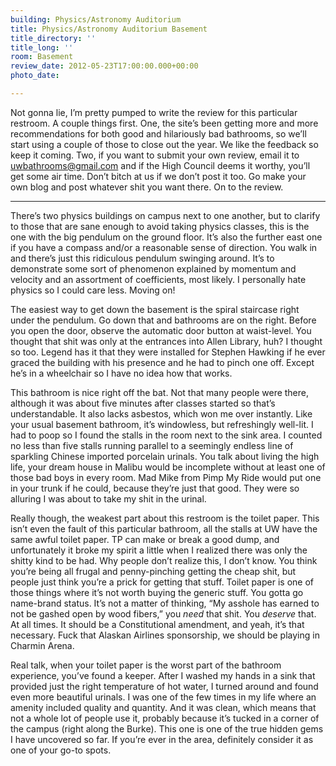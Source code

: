 ```yaml
---
building: Physics/Astronomy Auditorium
title: Physics/Astronomy Auditorium Basement
title_directory: ''
title_long: ''
room: Basement
review_date: 2012-05-23T17:00:00.000+00:00
photo_date: 

---
```

Not gonna lie, I’m pretty pumped to write the review for this particular restroom. A couple things first. One, the site’s been getting more and more recommendations for both good and hilariously bad bathrooms, so we’ll start using a couple of those to close out the year. We like the feedback so keep it coming. Two, if you want to submit your own review, email it to uwbathrooms@gmail.com and if the High Council deems it worthy, you’ll get some air time. Don’t bitch at us if we don’t post it too. Go make your own blog and post whatever shit you want there. On to the review.

***

There’s two physics buildings on campus next to one another, but to clarify to those that are sane enough to avoid taking physics classes, this is the one with the big pendulum on the ground floor. It’s also the further east one if you have a compass and/or a reasonable sense of direction. You walk in and there’s just this ridiculous pendulum swinging around. It’s to demonstrate some sort of phenomenon explained by momentum and velocity and an assortment of coefficients, most likely. I personally hate physics so I could care less. Moving on!

The easiest way to get down the basement is the spiral staircase right under the pendulum. Go down that and bathrooms are on the right. Before you open the door, observe the automatic door button at waist-level. You thought that shit was only at the entrances into Allen Library, huh? I thought so too. Legend has it that they were installed for Stephen Hawking if he ever graced the building with his presence and he had to pinch one off. Except he’s in a wheelchair so I have no idea how that works.

This bathroom is nice right off the bat. Not that many people were there, although it was about five minutes after classes started so that’s understandable. It also lacks asbestos, which won me over instantly. Like your usual basement bathroom, it’s windowless, but refreshingly well-lit. I had to poop so I found the stalls in the room next to the sink area. I counted no less than five stalls running parallel to a seemingly endless line of sparkling Chinese imported porcelain urinals. You talk about living the high life, your dream house in Malibu would be incomplete without at least one of those bad boys in every room. Mad Mike from Pimp My Ride would put one in your trunk if he could, because they’re just that good. They were so alluring I was about to take my shit in the urinal.

Really though, the weakest part about this restroom is the toilet paper. This isn’t even the fault of this particular bathroom, all the stalls at UW have the same awful toilet paper. TP can make or break a good dump, and unfortunately it broke my spirit a little when I realized there was only the shitty kind to be had. Why people don’t realize this, I don’t know. You think you’re being all frugal and penny-pinching getting the cheap shit, but people just think you’re a prick for getting that stuff. Toilet paper is one of those things where it’s not worth buying the generic stuff. You gotta go name-brand status. It’s not a matter of thinking, “My asshole has earned to not be gashed open by wood fibers,” you _need_ that shit. You _deserve_ that. At all times. It should be a Constitutional amendment, and yeah, it’s that necessary. Fuck that Alaskan Airlines sponsorship, we should be playing in Charmin Arena.

Real talk, when your toilet paper is the worst part of the bathroom experience, you’ve found a keeper. After I washed my hands in a sink that provided just the right temperature of hot water, I turned around and found even more beautiful urinals. I was one of the few times in my life where an amenity included quality and quantity. And it was clean, which means that not a whole lot of people use it, probably because it’s tucked in a corner of the campus (right along the Burke). This one is one of the true hidden gems I have uncovered so far. If you’re ever in the area, definitely consider it as one of your go-to spots.